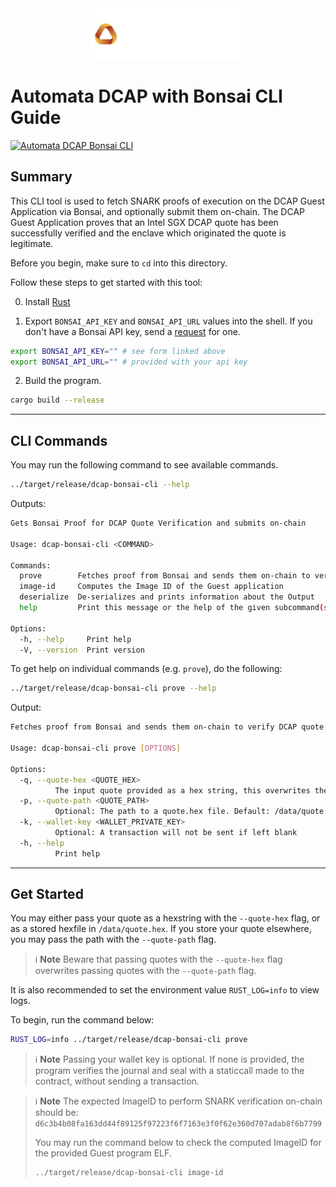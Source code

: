 <div align="center">
  <picture>
    <source media="(prefers-color-scheme: dark)" srcset="https://raw.githubusercontent.com/automata-network/automata-brand-kit/main/PNG/ATA_White%20Text%20with%20Color%20Logo.png">
    <source media="(prefers-color-scheme: light)" srcset="https://raw.githubusercontent.com/automata-network/automata-brand-kit/main/PNG/ATA_Black%20Text%20with%20Color%20Logo.png">
    <img src="https://raw.githubusercontent.com/automata-network/automata-brand-kit/main/PNG/ATA_White%20Text%20with%20Color%20Logo.png" width="50%">
  </picture>
</div>

# Automata DCAP with Bonsai CLI Guide
[![Automata DCAP Bonsai CLI](https://img.shields.io/badge/Power%20By-Automata-orange.svg)](https://github.com/automata-network)

## Summary

This CLI tool is used to fetch SNARK proofs of execution on the DCAP Guest Application via Bonsai, and optionally submit them on-chain. The DCAP Guest Application proves that an Intel SGX DCAP quote has been successfully verified and the enclave which originated the quote is legitimate.

Before you begin, make sure to `cd` into this directory.

Follow these steps to get started with this tool:

0. Install [Rust](https://doc.rust-lang.org/book/ch01-01-installation.html)

1. Export `BONSAI_API_KEY` and `BONSAI_API_URL` values into the shell. If you don't have a Bonsai API key, send a [request](https://docs.google.com/forms/d/e/1FAIpQLSf9mu18V65862GS4PLYd7tFTEKrl90J5GTyzw_d14ASxrruFQ/viewform) for one.

```bash
export BONSAI_API_KEY="" # see form linked above
export BONSAI_API_URL="" # provided with your api key
```

2. Build the program.

```bash
cargo build --release
```

---

## CLI Commands

You may run the following command to see available commands.

```bash
../target/release/dcap-bonsai-cli --help
```

Outputs:

```bash
Gets Bonsai Proof for DCAP Quote Verification and submits on-chain

Usage: dcap-bonsai-cli <COMMAND>

Commands:
  prove        Fetches proof from Bonsai and sends them on-chain to verify DCAP quote
  image-id     Computes the Image ID of the Guest application
  deserialize  De-serializes and prints information about the Output
  help         Print this message or the help of the given subcommand(s)

Options:
  -h, --help     Print help
  -V, --version  Print version

```

To get help on individual commands (e.g. `prove`), do the following:

```bash
../target/release/dcap-bonsai-cli prove --help
```

Output:

```bash
Fetches proof from Bonsai and sends them on-chain to verify DCAP quote

Usage: dcap-bonsai-cli prove [OPTIONS]

Options:
  -q, --quote-hex <QUOTE_HEX>
          The input quote provided as a hex string, this overwrites the --quote-path argument
  -p, --quote-path <QUOTE_PATH>
          Optional: The path to a quote.hex file. Default: /data/quote.hex or overwritten by the --quote-hex argument if provided
  -k, --wallet-key <WALLET_PRIVATE_KEY>
          Optional: A transaction will not be sent if left blank
  -h, --help
          Print help
```

---

## Get Started

You may either pass your quote as a hexstring with the `--quote-hex` flag, or as a stored hexfile in `/data/quote.hex`. If you store your quote elsewhere, you may pass the path with the `--quote-path` flag.

>
> ℹ️ **Note**
> Beware that passing quotes with the `--quote-hex` flag overwrites passing quotes with the `--quote-path` flag.
>

It is also recommended to set the environment value `RUST_LOG=info` to view logs.

To begin, run the command below:

```bash
RUST_LOG=info ../target/release/dcap-bonsai-cli prove
```
>
> ℹ️ **Note**
> Passing your wallet key is optional. If none is provided, the program verifies the journal and seal with a staticcall made to the contract, without sending a transaction.
>

>
> ℹ️ **Note**
> The expected ImageID to perform SNARK verification on-chain should be: 
> `d6c3b4b08fa163dd44f89125f97223f6f7163e3f0f62e360d707adab8f6b7799`
>
> You may run the command below to check the computed ImageID for the provided Guest program ELF.
>
> ``` bash
> ../target/release/dcap-bonsai-cli image-id
> ```
>
